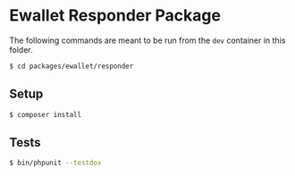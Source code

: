 # Ewallet Responder Package

The following commands are meant to be run from the `dev` container in this
folder.

```bash
$ cd packages/ewallet/responder
```

## Setup

```bash
$ composer install
```

## Tests

```bash
$ bin/phpunit --testdox
```
